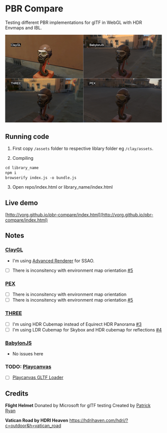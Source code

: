 # PBR Compare

Testing different PBR implementations for glTF in WebGL with HDR Envmaps and IBL.

![](screenshot.jpg)

## Running code

1. First copy `/assets` folder to respective liblary folder eg `/clay/assets`.

2. Compiling
```
cd library_name
npm i
browserify index.js -o bundle.js
```

3. Open repo/index.html or library_name/index.html

## Live demo

[http://vorg.github.io/pbr-compare/index.html](http://vorg.github.io/pbr-compare/index.html)

## Notes

### [ClayGL](http://claygl.xyz)

- I'm using [Advanced Renderer](https://github.com/pissang/claygl-advanced-renderer) for SSAO.
- [ ] There is inconsitency with environment map orientation [#5](https://github.com/vorg/pbr-compare/issues/5)

### [PEX](http://pex.gl)

- [ ] There is inconsitency with environment map orientation
- [ ] There is inconsitency with environment map orientation [#5](https://github.com/vorg/pbr-compare/issues/5)

### [THREE](http://threejs.org)

- [ ] I'm using HDR Cubemap instead of Equirect HDR Panorama [#3](https://github.com/vorg/pbr-compare/issues/3)
- [ ] I'm using LDR Cubemap for Skybox and HDR cubemap for reflections [#4](https://github.com/vorg/pbr-compare/issues/4)

### [BabylonJS](http://babylonjs.com)

- No issues here

### TODO: [Playcanvas](http://playcanvas.com)

- [ ] [Playcanvas GLTF Loader](https://github.com/playcanvas/playcanvas-gltf)


## Credits

**Flight Helmet**
Donated by Microsoft for glTF testing
Created by [Patrick Ryan](https://www.linkedin.com/in/patrickcryan)

**Vatican Road by HDRI Heaven**
https://hdrihaven.com/hdri/?c=outdoor&h=vatican_road

